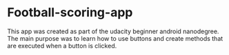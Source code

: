 # Football-scoring-app
This app was created as part of the udacity beginner android nanodegree. The main purpose was to learn how to use buttons and create methods that are executed when a button is clicked.
